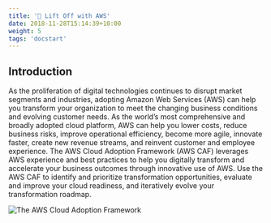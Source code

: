 ```yaml
---
title: '🚀 Lift Off with AWS'
date: 2018-11-28T15:14:39+10:00
weight: 5
tags: 'docstart'
---
```


## Introduction
As the proliferation of digital technologies continues to disrupt market segments and industries, adopting Amazon Web Services (AWS) can help you transform your organization to meet the changing business conditions and evolving customer needs. As the world’s most comprehensive and broadly adopted cloud platform, AWS can help you lower costs, reduce business risks, improve operational efficiency, become more agile, innovate faster, create new revenue streams, and reinvent customer and employee experience. The AWS Cloud Adoption Framework (AWS CAF) leverages AWS experience and best practices to help you digitally transform and accelerate your business outcomes through innovative use of AWS. Use the AWS CAF to identify and prioritize transformation opportunities, evaluate and improve your cloud readiness, and iteratively evolve your transformation roadmap.

![The AWS Cloud Adoption Framework](/images/cloud_adoption_framework.jpg)
